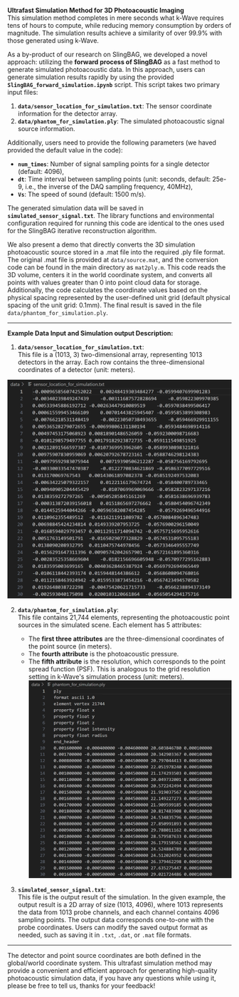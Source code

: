 **Ultrafast Simulation Method for 3D Photoacoustic Imaging**  
This simulation method completes in mere seconds what k-Wave requires tens of hours to compute, while reducing memory consumption by orders of magnitude. The simulation results achieve a similarity of over 99.9% with those generated using k-Wave.

As a by-product of our research on SlingBAG, we developed a novel approach: utilizing the **forward process of SlingBAG** as a fast method to generate simulated photoacoustic data. In this approach, users can generate simulation results rapidly by using the provided **`SlingBAG_forward_simulation.ipynb`** script. This script takes two primary input files:
1. **`data/sensor_location_for_simulation.txt`**: The sensor coordinate information for the detector array.
2. **`data/phantom_for_simulation.ply`**: The simulated photoacoustic signal source information.  

Additionally, users need to provide the following parameters (we haved provided the default value in the code):
- **`num_times`**: Number of signal sampling points for a single detector (default: 4096),  
- **`dt`**: Time interval between sampling points (unit: seconds, default: 25e-9, i.e., the inverse of the DAQ sampling frequency, 40MHz),  
- **`Vs`**: The speed of sound (default: 1500 m/s).  

The generated simulation data will be saved in **`simulated_sensor_signal.txt`**. The library functions and environmental configuration required for running this code are identical to the ones used for the SlingBAG iterative reconstruction algorithm.

We also present a demo that directly converts the 3D simulation photoacoustic source stored in a .mat file into the required .ply file format. The original .mat file is provided at `data/source.mat`, and the conversion code can be found in the main directory as `mat2ply.m`. This code reads the 3D volume, centers it in the world coordinate system, and converts all points with values greater than 0 into point cloud data for storage. Additionally, the code calculates the coordinate values based on the physical spacing represented by the user-defined unit grid (default physical spacing of the unit grid: 0.1mm). The final result is saved in the file `data/phantom_for_simulation.ply`.

---

**Example Data Input and Simulation output Description:**  
1. **`data/sensor_location_for_simulation.txt`**:   
This file is a (1013, 3) two-dimensional array, representing 1013 detectors in the array. Each row contains the three-dimensional coordinates of a detector (unit: meters).  

![image](https://github.com/JaegerCQ/SlingBAG/blob/main/figures/location_show.png)  

2. **`data/phantom_for_simulation.ply`**:  
This file contains 21,744 elements, representing the photoacoustic point sources in the simulated scene. Each element has 5 attributes:
   - The **first three attributes** are the three-dimensional coordinates of the point source (in meters).  
   - The **fourth attribute** is the photoacoustic pressure.  
   - The **fifth attribute** is the resolution, which corresponds to the point spread function (PSF). This is analogous to the grid resolution setting in k-Wave's simulation process (unit: meters).  
![image](https://github.com/JaegerCQ/SlingBAG/blob/main/figures/ply_show.png)

3. **`simulated_sensor_signal.txt`**:  
This file is the output result of the simulation. In the given example, the output result is a 2D array of size (1013, 4096), where 1013 represents the data from 1013 probe channels, and each channel contains 4096 sampling points. The output data corresponds one-to-one with the probe coordinates. Users can modify the saved output format as needed, such as saving it in `.txt`, `.dat`, or `.mat` file formats.
---

The detector and point source coordinates are both defined in the global/world coordinate system. This ultrafast simulation method may provide a convenient and efficient approach for generating high-quality photoacoustic simulation data, if you have any questions while using it, please be free to tell us, thanks for your feedback!
